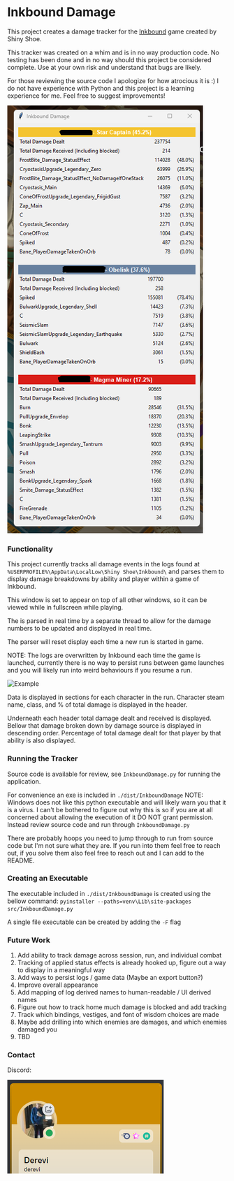 # Inkbound Damage
This project creates a damage tracker for the [Inkbound](https://store.steampowered.com/app/1062810/Inkbound/) game created by Shiny Shoe.

This tracker was created on a whim and is in no way production code.  No testing has been done and in no way should this project be considered complete.  Use at your own risk and understand that bugs are likely.

For those reviewing the source code I apologize for how atrocious it is :) I do not have experience with Python and this project is a learning experience for me.  Feel free to suggest improvements!

![Example](/images/example.png)

### Functionality
This project currently tracks all damage events in the logs found at `%USERPROFILE%\AppData\LocalLow\Shiny Shoe\Inkbound\`
and parses them to display damage breakdowns by ability and player within a game of Inkbound.

This window is set to appear on top of all other windows, so it can be viewed while in fullscreen while playing.

The is parsed in real time by a separate thread to allow for the damage numbers to be updated and displayed in real time.

The parser will reset display each time a new run is started in game.

NOTE: The logs are overwritten by Inkbound each time the game is launched, currently there is no way to persist runs between game launches and you will likely run into weird behaviours if you resume a run.

![Example](/images/example_video.gif)

Data is displayed in sections for each character in the run.  Character steam name, class, and % of total damage is displayed in the header.

Underneath each header total damage dealt and received is displayed.  Bellow that damage broken down by damage source is displayed in descending order.  Percentage of total damage dealt for that player by that ability is also displayed.

### Running the Tracker
Source code is available for review, see `InkboundDamage.py` for running the application.

For convenience an exe is included in `./dist/InkboundDamage` NOTE: Windows does not like this python executable and will likely warn you that it is a virus.  I can't be bothered to figure out why this is so if you are at all concerned about allowing the execution of it DO NOT grant permission.  Instead review source code and run through `InkboundDamage.py`

There are probably hoops you need to jump through to run from source code but I'm not sure what they are.  If you run into them feel free to reach out, if you solve them also feel free to reach out and I can add to the README.

### Creating an Executable
The executable included in `./dist/InkboundDamage` is created using the bellow command:
`pyinstaller --paths=venv\Lib\site-packages  src/InkboundDamage.py`

A single file executable can be created by adding the `-F` flag

### Future Work
1. Add ability to track damage across session, run, and individual combat
2. Tracking of applied status effects is already hooked up, figure out a way to display in a meaningful way
3. Add ways to persist logs / game data (Maybe an export button?)
4. Improve overall appearance
5. Add mapping of log derived names to human-readable / UI derived names
6. Figure out how to track home much damage is blocked and add tracking
7. Track which bindings, vestiges, and font of wisdom choices are made
8. Maybe add drilling into which enemies are damages, and which enemies damaged you
9. TBD

### Contact
Discord:

![Discord](/images/Discord.png)